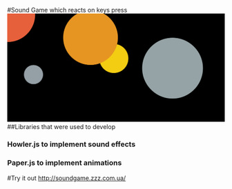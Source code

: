 #Sound Game which reacts on keys press
![screenshot of the game](./doc/1screen.png)
##Libraries that were used to develop
### Howler.js to implement sound effects
### Paper.js to implement animations
#Try it out 
http://soundgame.zzz.com.ua/
